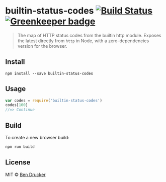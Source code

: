 # builtin-status-codes [![Build Status](https://travis-ci.org/bendrucker/builtin-status-codes.svg?branch=master)](https://travis-ci.org/bendrucker/builtin-status-codes) [![Greenkeeper badge](https://badges.greenkeeper.io/bendrucker/builtin-status-codes.svg)](https://greenkeeper.io/)

> The map of HTTP status codes from the builtin http module. Exposes the latest directly from `http` in Node, with a zero-dependencies version for the browser.

## Install

```
npm install --save builtin-status-codes
```

## Usage

```js
var codes = require('builtin-status-codes')
codes[100]
//=> Continue
```

## Build

To create a new browser build:

```sh
npm run build
```

## License

MIT © [Ben Drucker](http://bendrucker.me)
